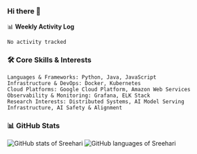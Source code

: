 ### Hi there 👋

📊 __Weekly Activity Log__
<!--START_SECTION:waka-->
```text
No activity tracked
```
<!--END_SECTION:waka-->

### 🛠️ __Core Skills & Interests__
```
Languages & Frameworks: Python, Java, JavaScript  
Infrastructure & DevOps: Docker, Kubernetes  
Cloud Platforms: Google Cloud Platform, Amazon Web Services
Observability & Monitoring: Grafana, ELK Stack
Research Interests: Distributed Systems, AI Model Serving Infrastructure, AI Safety & Alignment  
```

### 📊 __GitHub Stats__

<p>
  <img src="https://raw.githubusercontent.com/SREEHARI-M-S/github-stats-transparent/a040096dee7c51d27c619311f00a790d125f42a9/generated/overview.svg" alt="GitHub stats of Sreehari" /> 
  <img src="https://raw.githubusercontent.com/SREEHARI-M-S/github-stats-transparent/a040096dee7c51d27c619311f00a790d125f42a9/generated/languages.svg" alt="GitHub languages of Sreehari" />
</p>

